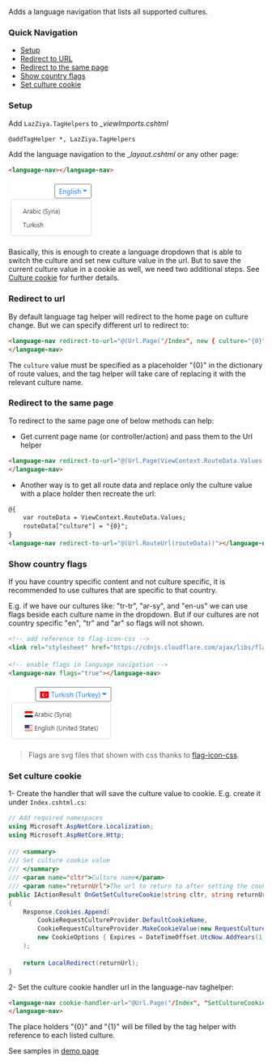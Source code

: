 Adds a language navigation that lists all supported cultures.

### Quick Navigation
- [Setup](#setup)
- [Redirect to URL](#redirect-to-url)
- [Redirect to the same page](#redirect-to-the-same-page)
- [Show country flags](#show-country-flags)
- [Set culture cookie](#set-culture-cookie)

### Setup
Add `LazZiya.TagHelpers` to __viewImports.cshtml_
````razor
@addTagHelper *, LazZiya.TagHelpers
````

Add the language navigation to the __layout.cshtml_ or any other page:
````html
<language-nav></language-nav>
````

![LanguageNav Default](https://github.com/LazZiya/WebXRObjects/raw/master/Shared/Images/LazZiya.TagHelpers/languagenav-taghelper-default.PNG)

Basically, this is enough to create a language dropdown that is able to switch the culture and set new culture value in the url. But to save the current culture value in a cookie as well, we need two additional steps. See [Culture cookie](#set-culture-cookie) for further details.

### Redirect to url
By default language tag helper will redirect to the home page on culture change. But we can specify different url to redirect to:
````html
<language-nav redirect-to-url="@(Url.Page("/Index", new { culture="{0}" }))">
</language-nav>
````

The `culture` value must be specified as a placeholder "{0}" in the dictionary of route values, and the tag helper will take care of replacing it with the relevant culture name.

### Redirect to the same page
To redirect to the same page one of below methods can help:
 - Get current page name (or controller/action) and pass them to the Url helper
````html
<language-nav redirect-to-url="@(Url.Page(ViewContext.RouteData.Values["Page"].ToString(), new { culture = "{0}" }))">
</language-nav>
````

 - Another way is to get all route data and replace only the culture value with a place holder then recreate the url:
````html
@{ 
    var routeData = ViewContext.RouteData.Values;
    routeData["culture"] = "{0}";
}
<language-nav redirect-to-url="@(Url.RouteUrl(routeData))"></language-nav>
````

### Show country flags
If you have country specific content and not culture specific, it is recommended to use cultures that are specific to that country. 

E.g. if we have our cultures like: "tr-tr", "ar-sy", and "en-us" we can use flags beside each culture name in the dropdown. But if our cultures are not country specific "en", "tr" and "ar" so flags will not shown.

````html
<!-- add reference to flag-icon-css -->
<link rel="stylesheet" href="https://cdnjs.cloudflare.com/ajax/libs/flag-icon-css/3.4.6/css/flag-icon.min.css" />

<!-- enable flags in language navigation -->
<language-nav flags="true"></language-nav>
````

![LanguageNav with Flags](https://github.com/LazZiya/Docs/raw/master/images/LazZiya.TagHelpers/languagenav-taghelper-with-flags.PNG)

> Flags are svg files that shown with css thanks to [flag-icon-css][3].

### Set culture cookie
1- Create the handler that will save the culture value to cookie. E.g. create it under `Index.cshtml.cs`:

````cs
// Add required namespaces
using Microsoft.AspNetCore.Localization;
using Microsoft.AspNetCore.Http;

/// <summary>
/// Set culture cookie value
/// </summary>
/// <param name="cltr">Culture name</param>
/// <param name="returnUrl">The url to return to after setting the cookie</param>
public IActionResult OnGetSetCultureCookie(string cltr, string returnUrl)
{
    Response.Cookies.Append(
        CookieRequestCultureProvider.DefaultCookieName,
        CookieRequestCultureProvider.MakeCookieValue(new RequestCulture(cltr)),
        new CookieOptions { Expires = DateTimeOffset.UtcNow.AddYears(1) }
    );

    return LocalRedirect(returnUrl);
}
````

2- Set the culture cookie handler url in the language-nav taghelper:
````html
<language-nav cookie-handler-url="@Url.Page("/Index", "SetCultureCookie", new { area="", cltr="{0}", returnUrl="{1}" })">
</language-nav>
````

The place holders "{0}" and "{1}" will be filled by the tag helper with reference to each listed culture.

See samples in [demo page][2]

[1]: .
[2]:http://demo.ziyad.info/en/LanguageNav
[3]:https://github.com/lipis/flag-icon-css
